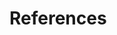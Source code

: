 # References

<!-- The content in this document migrated to the Quarto report

https://sebokwiki.org/wiki/Healthcare_Systems_Engineering

- [ ] Consult paper 2015 INCOSE IS best paper *“SysML Activity Models for Applying ISO 14971 Medical Device Risk and Safety Management Across the System Lifecycle”*.

- ISO 15288: Systems and software engineering - System life cycle processes
- ISO 14971: Application of Risk Management to Medical Devices
- IEC 62366-1: Application of Usability Engineering to Medical Devices
- INCOSE Systems Engineering Handbook

# Prelimanry books related to systems engineering of medical devices

Robust Systems Engineering for Medical Device Design
by Mr. Martin A. Coe

Description: This book introduces practical systems engineering methods for the design and development of commercially engineered systems, focused on the design of medical devices. It begins with systems engineering definitions, fundamentals and proceeds by integrating systems engineering activities into the development process to demonstrate a successful system design. This book serves as a practical reference for product development professionals of all backgrounds and for students within engineering, project management and quality specialties.

The book is available to purchase from Amazon at https://www.amazon.com/Robust-Systems-Engineering-Medical-Device/dp/1703701097

Healthcare Systems Engineering by
Paul M. Griffin, Harriet B. Nembhard, Christopher J. DeFlitch, Nathaniel D. Bastian, Hyojung Kang, David A. Munoz

Description

Apply engineering and design principles to revitalize the healthcare delivery system Healthcare Systems Engineering is the first engineering book to cover this emerging field, offering comprehensive coverage of the healthcare system, healthcare delivery, and healthcare systems modeling. Written by leading industrial engineering authorities and a medical doctor specializing in healthcare delivery systems, this book provides a well-rounded resource for readers of a variety of backgrounds. Examples, case studies, and thoughtful learning activities are used to thoroughly explain the concepts presented, including healthcare systems, delivery, quantification, and design. You'll learn how to approach the healthcare industry as a complex system, and apply relevant design and engineering principles and processes to advance improvements. Written with an eye toward practicality, this book is designed to maximize your understanding and help you quickly apply toward solutions for a variety of healthcare challenges.

Healthcare systems engineering is a new and complex interdisciplinary field that has emerged to address the myriad challenges facing the healthcare industry in the wake of reform. This book functions as both an introduction and a reference, giving you the knowledge you need to move toward better healthcare delivery.
- Understand the healthcare delivery context
- Use appropriate statistical and quantitative models
- Improve existing systems and design new ones
- Apply systems engineering to a variety of healthcare contexts
Healthcare systems engineering overlaps with industrial engineering, operations research, and management science, uniting the principles and practices of these fields together in pursuit of optimal healthcare operations. Although collaboration is focused on practitioners, professionals in information technology, policy and administration, public health, and law all play crucial roles in revamping health care systems. Healthcare Systems Engineering is a complete and authoritative reference for stakeholders in any field.

The book is available to purchase from Wiley at https://www.wiley.com/en-us/Healthcare+Systems+Engineering-p-9781118971086

# Courses directed to systems engineers who work in the medical device industry

Another source for the system design inputs can be the outline of courses directed to systems engineers who work in the medical device Industry. I could compare the outlines of several training courses to find commonalities in objectives, topics and training materials they use.

https://www.tonex.com/training-courses/systems-engineering-for-medical-device-development/

A company called Tonex provides a course called *"Systems Engineering for Medical Device Development"*

Course objectives:
- Understand the fundamentals of systems engineering as applied to medical device development.
- Navigate regulatory requirements and standards specific to the medical device industry.
- Implement risk management strategies to enhance the safety and efficacy of medical devices.
- Apply systems thinking to optimize the integration of diverse components in the development process.
- Design and execute comprehensive verification and validation protocols for medical devices.
- Enhance communication and collaboration among cross-functional teams involved in medical device development.

Course Outline:
- Introduction to Systems Engineering in Medical Devices
    - Overview of Systems Engineering Principles
    - Importance of Systems Thinking in Medical Device Development
    - Key Challenges and Opportunities in the Field
- Regulatory Landscape for Medical Devices
    - Overview of FDA and International Regulatory Agencies
    - Current Good Manufacturing Practices (cGMP)
    - Ensuring Compliance with ISO Standards
- Risk Management in Medical Device Development
    - Identifying and Assessing Risks in the Development Process
    - Risk Mitigation Strategies and Implementation
    - Integration of Risk Management with Regulatory Requirements
- Systems Integration and Interdisciplinary Collaboration
    - Interconnected Components in Medical Device Systems
    - Strategies for Effective Cross-Functional Collaboration
    - Role of Systems Engineering in Integration Challenges
- Verification and Validation in Medical Device Development
    - Designing Comprehensive Verification Protocols
    - Conducting Rigorous Validation Testing
    - Ensuring Compliance with Regulatory Requirements
- Communication and Documentation in the Development Lifecycle
    - Effective Communication Strategies for Cross-Functional Teams
    - Documentation Best Practices and Regulatory Requirements
    - Creating a Culture of Transparency and Accountability in Development Teams

## Job Profiles of Systems Engineers who work in medical device companies

Investigate and review the job profiles of systems engineers who work in the medical device industry. Check what skills, talents and functions are requested. What is the most important skills and knowledge that is being requested. Probably a sample of 10 could be sufficient.

## Companies that offer systems engineering services for medical device development

Investigate the companies that offer systems engineering services for medical device development. Check what skills, knowledge they have that the offer that their clients don't have or is insufficient. What resources do they use

Company: RBC Medical Innovations 15200 Santa Fe Trail Drive Suite 100 Lenexa, KS

https://rbccorp.com/medical-device-design-development/systems-engineering-support/

## Interview with an AI agent that plays the role of a medical device systems engineer

Ask AI to act like a systems engineer who works with medical devices. Ask questions to the AI -->